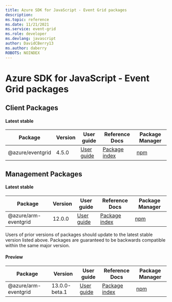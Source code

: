```yaml
---
title: Azure SDK for JavaScript - Event Grid packages
description: 
ms.topic: reference
ms.date: 11/21/2021
ms.service: event-grid
ms.role: developer
ms.devlang: javascript
author: DavidCBerry13
ms.author: daberry
ROBOTS: NOINDEX
---
```


# Azure SDK for JavaScript - Event Grid packages

## Client Packages

#### Latest stable

| Package               | Version          | User guide                           | Reference Docs                             | Package Manager                |
|-----------------------|------------------|--------------------------------------|--------------------------------------------|--------------------------------|
| @azure/eventgrid  | 4.5.0 | [User guide](/javascript/sdk-demo/event-grid/latest-stable/azure-eventgrid/readme.md)  | [Package index](/javascript/sdk-demo/event-grid/latest-stable/azure-eventgrid)  | [npm](https://www.npmjs.com/package/@azure/eventgrid) |

 

 


 



 


## Management Packages

#### Latest stable

| Package               | Version          | User guide                           | Reference Docs                             | Package Manager                |
|-----------------------|------------------|--------------------------------------|--------------------------------------------|--------------------------------|
| @azure/arm-eventgrid  | 12.0.0 | [User guide](/javascript/sdk-demo/event-grid/latest-stable/azure-arm-eventgrid/readme.md)  | [Package index](/javascript/sdk-demo/event-grid/latest-stable/azure-arm-eventgrid)  | [npm](https://www.npmjs.com/package/@azure/arm-eventgrid) |

Users of prior versions of  packages should update to the latest stable version listed above.  Packages are guaranteed to be backwards compatible within the same major version.

 


#### Preview

| Package               | Version          | User guide                           | Reference Docs                             | Package Manager                |
|-----------------------|------------------|--------------------------------------|--------------------------------------------|--------------------------------|
| @azure/arm-eventgrid  | 13.0.0-beta.1 | [User guide](/javascript/sdk-demo/event-grid/preview/azure-arm-eventgrid/readme.md)  | [Package index](/javascript/sdk-demo/event-grid/preview/azure-arm-eventgrid)  | [npm](https://www.npmjs.com/package/@azure/arm-eventgrid) |

 


 





 
